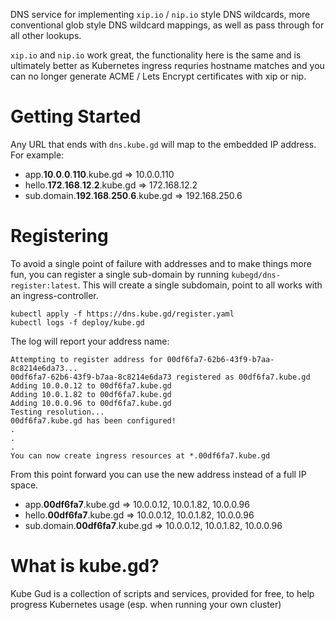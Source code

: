 
DNS service for implementing ``xip.io`` / ``nip.io`` style DNS wildcards,
more conventional glob style DNS wildcard mappings, as well as pass through
for all other lookups.

``xip.io`` and ``nip.io`` work great, the functionality here is the same
and is ultimately better as Kubernetes ingress requries hostname matches
and you can no longer generate ACME / Lets Encrypt certificates with xip or nip.

# Getting Started

Any URL that ends with `dns.kube.gd` will map to the embedded IP address.
For example:

 * app.**10**.**0**.**0**.**110**.kube.gd => 10.0.0.110
 * hello.**172**.**168**.**12**.**2**.kube.gd => 172.168.12.2
 * sub.domain.**192**.**168**.**250**.**6**.kube.gd => 192.168.250.6

# Registering

To avoid a single point of failure with addresses and to make things more
fun, you can register a single sub-domain by running ``kubegd/dns-register:latest``.
This will create a single subdomain, point to all works with an ingress-controller.

```
kubectl apply -f https://dns.kube.gd/register.yaml
kubectl logs -f deploy/kube.gd
```

The log will report your address name:

```
Attempting to register address for 00df6fa7-62b6-43f9-b7aa-8c8214e6da73...
00df6fa7-62b6-43f9-b7aa-8c8214e6da73 registered as 00df6fa7.kube.gd
Adding 10.0.0.12 to 00df6fa7.kube.gd
Adding 10.0.1.82 to 00df6fa7.kube.gd
Adding 10.0.0.96 to 00df6fa7.kube.gd
Testing resolution...
00df6fa7.kube.gd has been configured!
.
.
.
You can now create ingress resources at *.00df6fa7.kube.gd
```

From this point forward you can use the new address instead of a full IP space.

 * app.**00df6fa7**.kube.gd => 10.0.0.12, 10.0.1.82, 10.0.0.96
 * hello.**00df6fa7**.kube.gd => 10.0.0.12, 10.0.1.82, 10.0.0.96
 * sub.domain.**00df6fa7**.kube.gd => 10.0.0.12, 10.0.1.82, 10.0.0.96

# What is kube.gd?

Kube Gud is a collection of scripts and services, provided for free, to help
progress Kubernetes usage (esp. when running your own cluster)
